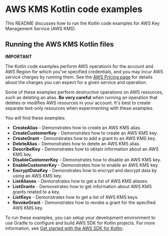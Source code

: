 # AWS KMS Kotlin code examples

This README discusses how to run the Kotlin code examples for AWS Key Management Service (AWS KMS).

## Running the AWS KMS Kotlin files

**IMPORTANT**

The Kotlin code examples perform AWS operations for the account and AWS Region for which you've specified credentials, and you may incur AWS service charges by running them. See the [AWS Pricing page](https://aws.amazon.com/pricing/) for details about the charges you can expect for a given service and operation.

Some of these examples perform *destructive* operations on AWS resources, such as deleting an alias. **Be very careful** when running an operation that deletes or modifies AWS resources in your account. It's best to create separate test-only resources when experimenting with these examples.

You will find these examples: 

- **CreateAlias** - Demonstrates how to create an AWS KMS alias.
- **CreateCustomerKey** - Demonstrates how to create an AWS KMS key.
- **CreateGrant** - Demonstrates how to add a grant to an AWS KMS key.
- **DeleteAlias** - Demonstrates how to delete an AWS KMS alias.
- **DescribeKey** - Demonstrates how to obtain information about an AWS KMS key.
- **DisableCustomerKey** - Demonstrates how to disable an AWS KMS key.
- **EnableCustomerKey** - Demonstrates how to enable an AWS KMS key.
- **EncryptDataKey** - Demonstrates how to encrypt and decrypt data by using an AWS KMS key.
- **ListAliases** - Demonstrates how to get a list of AWS KMS aliases.
- **ListGrants** - Demonstrates how to get information about AWS KMS grants related to a key.
- **ListKeys** -  Demonstrates how to get a list of AWS KMS keys.
- **RevokeGrant** - Demonstrates how to revoke a grant for the specified AWS KMS key.
 
To run these examples, you can setup your development environment to use Gradle to configure and build AWS SDK for Kotlin projects. For more information, 
see [Get started with the AWS SDK for Kotlin](https://docs.aws.amazon.com/sdk-for-kotlin/latest/developer-guide/setup.html). 
